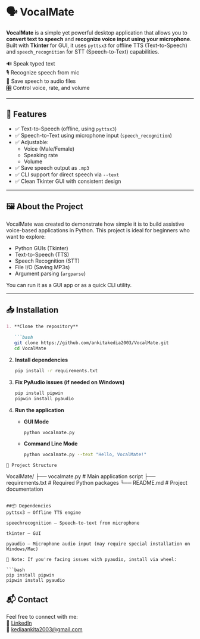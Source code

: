 # 🗣️ VocalMate

**VocalMate** is a simple yet powerful desktop application that allows you to **convert text to speech** and **recognize voice input using your microphone**. Built with **Tkinter** for GUI, it uses `pyttsx3` for offline TTS (Text-to-Speech) and `speech_recognition` for STT (Speech-to-Text) capabilities.

🔊 Speak typed text  
🎙️ Recognize speech from mic  
💾 Save speech to audio files  
🎛️ Control voice, rate, and volume

---

## 📌 Features

- ✅ Text-to-Speech (offline, using `pyttsx3`)
- ✅ Speech-to-Text using microphone input (`speech_recognition`)
- ✅ Adjustable:
  - Voice (Male/Female)
  - Speaking rate
  - Volume
- ✅ Save speech output as `.mp3`
- ✅ CLI support for direct speech via `--text`
- ✅ Clean Tkinter GUI with consistent design

---

## 🖼️ About the Project

VocalMate was created to demonstrate how simple it is to build assistive voice-based applications in Python. This project is ideal for beginners who want to explore:
- Python GUIs (Tkinter)
- Text-to-Speech (TTS)
- Speech Recognition (STT)
- File I/O (Saving MP3s)
- Argument parsing (`argparse`)

You can run it as a GUI app or as a quick CLI utility.

---

## 📥 Installation

```markdown
1. **Clone the repository**

   ```bash
   git clone https://github.com/ankitakedia2003/VocalMate.git
   cd VocalMate
   ```

2. **Install dependencies**

   ```bash
   pip install -r requirements.txt
   ```

3. **Fix PyAudio issues (if needed on Windows)**

   ```bash
   pip install pipwin
   pipwin install pyaudio
   ```

4. **Run the application**

   - **GUI Mode**

     ```bash
     python vocalmate.py
     ```

   - **Command Line Mode**

     ```bash
     python vocalmate.py --text "Hello, VocalMate!"
     ```
```
📂 Project Structure
```
VocalMate/
├── vocalmate.py           # Main application script
├── requirements.txt       # Required Python packages
└── README.md              # Project documentation
```

##📦 Dependencies
pyttsx3 – Offline TTS engine

speechrecognition – Speech-to-text from microphone

tkinter – GUI

pyaudio – Microphone audio input (may require special installation on Windows/Mac)

📌 Note: If you're facing issues with pyaudio, install via wheel:

```bash
pip install pipwin
pipwin install pyaudio
```

## 📬 Contact

Feel free to connect with me:  
🔗 [LinkedIn](https://www.linkedin.com/in/ankita-kedia-787343305)  
📧 kediaankita2003@gmail.com
